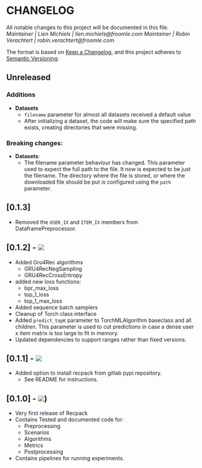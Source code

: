 # CHANGELOG

All notable changes to this project will be documented in this file.  
_Maintainer | Lien Michiels | lien.michiels@froomle.com_
_Maintainer | Robin Verachtert | robin.verachtert@froomle.com_

The format is based on [Keep a Changelog](https://keepachangelog.com/en/1.0.0/),
and this project adheres to [Semantic Versioning](https://semver.org/spec/v2.0.0.html).

## Unreleased

### Additions
* __Datasets__
    * `filename` parameter for almost all datasets received a default value
    * After initializing a dataset, the code will make sure the specified path exists, creating directories that were missing.
### Breaking changes:

* __Datasets__:
    * The filename parameter behaviour has changed. 
    This parameter used to expect the full path to the file. 
    It now is expected to be just the filename. 
    The directory where the file is stored, or where the downloaded file should be put is configured using the `path` parameter.

## [0.1.3]
* Removed the `USER_IX` and `ITEM_IX` members from DataframePreprocessor.

## [0.1.2] - ![](https://img.shields.io/date/1627975447.svg?label=2021-8-3) 
* Added Gru4Rec algorithms 
    * GRU4RecNegSampling
    * GRU4RecCrossEntropy
* added new loss functions:
    * bpr_max_loss
    * top_1_loss
    * top_1_max_loss
* Added sequence batch samplers
* Cleanup of Torch class interface
* Added `predict_topK` parameter to TorchMLAlgorithm baseclass and all children. This parameter is used to cut predictions in case a dense user x item matrix is too large to fit in memory.
* Updated dependencies to support ranges rather than fixed versions.

## [0.1.1] - ![](https://img.shields.io/date/1626758338.svg?label=2021-7-20)
* Added option to install recpack from gitlab pypi repository.
    * See README for instructions.
## [0.1.0] - ![](https://img.shields.io/date/1626354902.svg?label=2021-07-15))

* Very first release of Recpack
* Contains Tested and documented code for:
    * Preprocessing
    * Scenarios
    * Algorithms
    * Metrics
    * Postprocessing
* Contains pipelines for running experiments.
